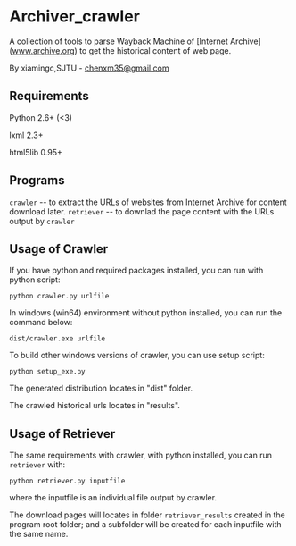 Archiver_crawler
============
A collection of tools to parse Wayback Machine of [Internet Archive] (www.archive.org) to get the historical content of web page.

By xiamingc,SJTU - chenxm35@gmail.com

Requirements
------------

Python 2.6+ (<3)

lxml 2.3+

html5lib 0.95+

Programs
------------

`crawler` -- to extract the URLs of websites from Internet Archive for content download later.
`retriever` -- to downlad the page content with the URLs output by `crawler`


Usage of Crawler
------------

If you have python and required packages installed, you can run with python script:

    python crawler.py urlfile


In windows (win64) environment without python installed, you can run the command below:

    dist/crawler.exe urlfile


To build other windows versions of crawler, you can use setup script:

    python setup_exe.py

The generated distribution locates in "dist" folder.

The crawled historical urls locates in "results".

Usage of Retriever
------------

The same requirements with crawler, with python installed, you can run `retriever` with:

    python retriever.py inputfile

where the inputfile is an individual file output by crawler.

The download pages will locates in folder `retriever_results` created in the program root folder; 
and a subfolder will be created for each inputfile with the same name.
